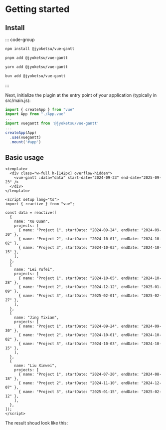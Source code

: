 # Getting started

## Install

::: code-group

```sh [npm]
npm install @jyoketsu/vue-gantt
```

```sh [pnpm]
pnpm add @jyoketsu/vue-gantt
```

```sh [yarn]
yarn add @jyoketsu/vue-gantt
```

```sh [bun]
bun add @jyoketsu/vue-gantt
```

:::

Next, initialize the plugin at the entry point of your application (typically in src/main.js):

```js
import { createApp } from "vue"
import App from "./App.vue"
...
import vuegantt from '@jyoketsu/vue-gantt'
...
createApp(App)
  .use(vuegantt)
  .mount('#app')
```

## Basic usage

```vue
<template>
  <div class="w-full h-[142px] overflow-hidden">
    <vue-gantt :data="data" start-date="2024-09-23" end-date="2025-09-23" />
  </div>
</template>

<script setup lang="ts">
import { reactive } from "vue";

const data = reactive([
  {
    name: "Xu Quan",
    projects: [
      { name: "Project 1", startDate: "2024-09-24", endDate: "2024-09-30" },
      { name: "Project 2", startDate: "2024-10-01", endDate: "2024-10-02" },
      { name: "Project 3", startDate: "2024-10-03", endDate: "2024-10-15" },
    ],
  },
  {
    name: "Lei Yufei",
    projects: [
      { name: "Project 1", startDate: "2024-10-05", endDate: "2024-10-28" },
      { name: "Project 2", startDate: "2024-12-12", endDate: "2025-01-09" },
      { name: "Project 3", startDate: "2025-02-01", endDate: "2025-02-27" },
    ],
  },
  {
    name: "Jing Yixian",
    projects: [
      { name: "Project 1", startDate: "2024-09-24", endDate: "2024-09-30" },
      { name: "Project 2", startDate: "2024-10-01", endDate: "2024-10-02" },
      { name: "Project 3", startDate: "2024-10-03", endDate: "2024-10-15" },
    ],
  },
  {
    name: "Liu Xinwei",
    projects: [
      { name: "Project 1", startDate: "2024-07-20", endDate: "2024-08-18" },
      { name: "Project 2", startDate: "2024-11-10", endDate: "2024-12-07" },
      { name: "Project 3", startDate: "2025-01-15", endDate: "2025-02-12" },
    ],
  },
]);
</script>
```

The result shoud look like this:

<div class="w-full h-[142px] overflow-hidden">
	<vue-gantt :data="data" start-date="2024-09-23" end-date="2025-09-23" />
</div>

<script setup>
	import { reactive } from "vue"

	const data = reactive([
	{
		name: "Xu Quan",
		projects: [
			{ name: "Project 1", startDate: "2024-09-24", endDate: "2024-09-30" },
			{ name: "Project 2", startDate: "2024-10-01", endDate: "2024-10-02" },
			{ name: "Project 3", startDate: "2024-10-03", endDate: "2024-10-15" },
		],
	},
	{
		name: "Lei Yufei",
		projects: [
			{ name: "Project 1", startDate: "2024-10-05", endDate: "2024-10-28" },
			{ name: "Project 2", startDate: "2024-12-12", endDate: "2025-01-09" },
			{ name: "Project 3", startDate: "2025-02-01", endDate: "2025-02-27" },
		],
	},
	{
		name: "Jing Yixian",
    projects: [
      { name: "Project 1", startDate: "2024-09-24", endDate: "2024-09-30" },
      { name: "Project 2", startDate: "2024-10-01", endDate: "2024-10-02" },
      { name: "Project 3", startDate: "2024-10-03", endDate: "2024-10-15" },
    ],
	},
	{
    name: "Liu Xinwei",
    projects: [
      { name: "Project 1", startDate: "2024-07-20", endDate: "2024-08-18" },
      { name: "Project 2", startDate: "2024-11-10", endDate: "2024-12-07" },
      { name: "Project 3", startDate: "2025-01-15", endDate: "2025-02-12" },
    ],
  },
]);
</script>
